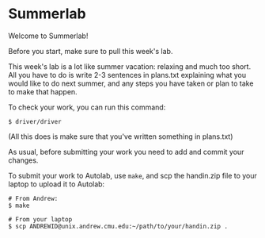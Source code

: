 # Summerlab

Welcome to Summerlab!

Before you start, make sure to pull this week's lab.

This week's lab is a lot like summer vacation: relaxing and much too short.
All you have to do is write 2-3 sentences in plans.txt explaining what you
would like to do next summer, and any steps you have taken or plan to take to
make that happen.

To check your work, you can run this command:

    $ driver/driver

(All this does is make sure that you've written something in plans.txt)

As usual, before submitting your work you need to add and commit your changes.

To submit your work to Autolab, use `make`, and scp the handin.zip file to your
laptop to upload it to Autolab:

    # From Andrew:
    $ make

    # From your laptop
    $ scp ANDREWID@unix.andrew.cmu.edu:~/path/to/your/handin.zip .
